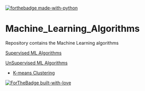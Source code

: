 [![forthebadge made-with-python](http://ForTheBadge.com/images/badges/made-with-python.svg)](https://www.python.org/)

# Machine_Learning_Algorithms
Repository contains the  Machine Learning algorithms

[Supervised ML Algorithms](https://github.com/KarthikKaiplody/Machine_Learning_Algorithms/tree/master/Supervised)

[UnSupervised ML Algorithms](https://github.com/KarthikKaiplody/Machine_Learning_Algorithms/tree/master/UnSupervised)
   * [K-means Clustering](https://github.com/KarthikKaiplody/Machine_Learning_Algorithms/tree/master/UnSupervised/K_means_Clustering)


[![ForTheBadge built-with-love](http://ForTheBadge.com/images/badges/built-with-love.svg)](https://GitHub.com/karthikkaiplody/)

